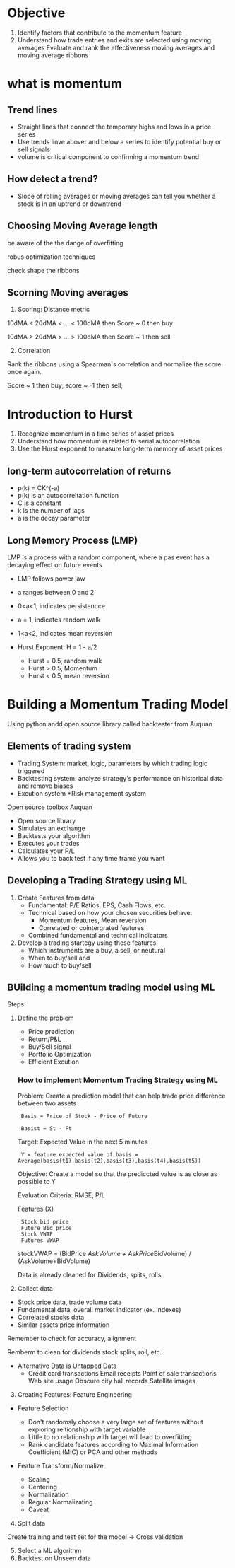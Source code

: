 # Objective
1. Identify factors that contribute to the momentum feature
2. Understand how trade entries and exits are selected using moving averages
Evaluate and rank the effectiveness moving averages and moving average ribbons

# what is momentum
## Trend lines
* Straight lines that connect the temporary highs and lows in a price series
* Use trends linve abover and below a series to identify potential buy or sell signals
* volume is critical component to confirming a momentum trend
## How detect a trend?
* Slope of rolling averages or moving averages can tell you whether a stock is in an uptrend or downtrend

## Choosing Moving Average length
be aware of the the dange of overfitting

robus optimization techniques

check shape the ribbons

## Scorning Moving averages
1. Scoring: Distance metric

10dMA < 20dMA < ... < 100dMA then Score ~ 0 then buy


10dMA > 20dMA > ... > 100dMA then Score ~ 1 then sell


2. Correlation

Rank the ribbons using a Spearman's correlation and normalize the score once again.

Score ~ 1 then buy; score ~ -1 then sell;


# Introduction to Hurst
1. Recognize momentum in a time series of asset prices
2. Understand how momentum is related to serial autocorrelation
3. Use the Hurst exponent to measure long-term memory of asset prices


## long-term autocorrelation of returns
* p(k) = CK^(-a)
* p(k) is an autocorreltation function
* C is a constant
* k is the number  of lags
* a is the decay parameter

## Long Memory Process (LMP)
LMP is a process with a random component, where a pas event has a decaying effect on future events
* LMP follows power law
* a ranges between 0 and 2
* 0<a<1, indicates persistencce
* a = 1, indicates random walk
* 1<a<2, indicates mean reversion
* Hurst Exponent: H = 1 - a/2 

    * Hurst = 0.5, random walk
    * Hurst > 0.5, Momentum
    * Hurst < 0.5, mean reversion

# Building a Momentum Trading Model
Using python andd open source library called backtester from Auquan
## Elements of trading system
* Trading System: market, logic, parameters by which trading logic triggered
* Backtesting system: analyze strategy's performance on historical data and remove biases
* Excution system
*Risk management system


Open source toolbox Auquan

* Open source library
* Simulates an exchange
* Backtests your algorithm
* Executes your trades
* Calculates your P/L
* Allows you to back test if any time frame you want

## Developing a Trading Strategy using ML
1. Create Features from data
    * Fundamental: P/E Ratios, EPS, Cash Flows, etc.
    * Technical based on how your chosen securities behave:
        * Momentum features, Mean reversion
        * Correlated or cointergrated features
    * Combined fundamental and technical indicators
2. Develop a trading startegy using these features
    * Which instruments are a buy, a sell, or neutural
    * When to buy/sell and 
    * How much to buy/sell

## BUilding a momentum trading model using ML
Steps:

1. Define the problem
    * Price prediction
    * Return/P&L
    * Buy/Sell signal
    * Portfolio Optimization
    * Efficient Excution

    ### How to implement Momentum Trading Strategy using ML

    Problem: Create a prediction model that can help trade price difference between two assets

        Basis = Price of Stock - Price of Future

        Basist = St - Ft

    Target: Expected Value in the next 5 minutes

        Y = feature expected value of basis = Average(basis(t1),basis(t2),basis(t3),basis(t4),basis(t5))

    Objective: Create a model so that the prediccted value is as close as possible to Y

    Evaluation Criteria: RMSE, P/L

    Features (X)

        Stock bid price
        Future Bid price
        Stock VWAP
        Futures VWAP

    stockVWAP = (BidPrice *AskVolume + AskPrice*BidVolume) / (AskVolume+BidVolume)

    Data is already cleaned for Dividends, splits, rolls

2. Collect data

* Stock price data, trade volume data
* Fundamental data, overall market indicator (ex. indexes)
* Correlated stocks data
* Similar assets price information

Remember to check for accuracy, alignment

Remberm to clean for dividends stock splits, roll, etc.

* Alternative Data is Untapped Data
    * Credit card transactions
    Email receipts
    Point of sale transactions
    Web site usage
    Obscure city hall records
    Satellite images

3. Creating Features: Feature Engineering

* Feature Selection
    * Don't randomsly choose a very large set of features without exploring reltionship with target variable
    * Little to no relationship with target will lead to overfitting
    * Rank candidate features according to Maximal Information Coefficient (MIC) or PCA and other methods

* Feature Transform/Normalize
    * Scaling
    * Centering
    * Normalization
    * Regular Normalizating
    * Caveat

4. Split data

Create training and test set for the model -> Cross validation



5. Select a ML algorithm
6. Backtest on Unseen data







